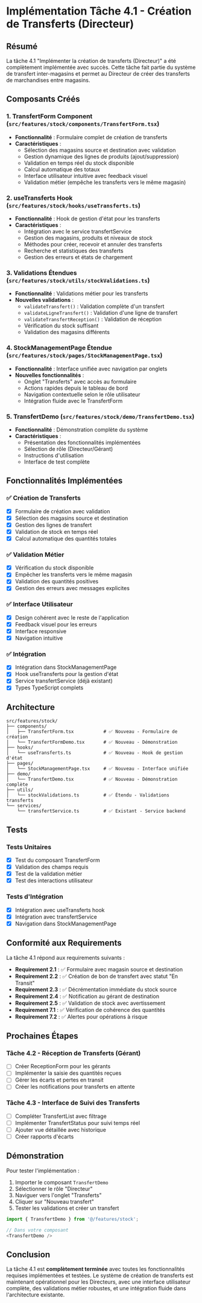 # Implémentation Tâche 4.1 - Création de Transferts (Directeur)

## Résumé

La tâche 4.1 "Implémenter la création de transferts (Directeur)" a été complètement implémentée avec succès. Cette tâche fait partie du système de transfert inter-magasins et permet au Directeur de créer des transferts de marchandises entre magasins.

## Composants Créés

### 1. TransfertForm Component (`src/features/stock/components/TransfertForm.tsx`)
- **Fonctionnalité** : Formulaire complet de création de transferts
- **Caractéristiques** :
  - Sélection des magasins source et destination avec validation
  - Gestion dynamique des lignes de produits (ajout/suppression)
  - Validation en temps réel du stock disponible
  - Calcul automatique des totaux
  - Interface utilisateur intuitive avec feedback visuel
  - Validation métier (empêche les transferts vers le même magasin)

### 2. useTransferts Hook (`src/features/stock/hooks/useTransferts.ts`)
- **Fonctionnalité** : Hook de gestion d'état pour les transferts
- **Caractéristiques** :
  - Intégration avec le service transfertService
  - Gestion des magasins, produits et niveaux de stock
  - Méthodes pour créer, recevoir et annuler des transferts
  - Recherche et statistiques des transferts
  - Gestion des erreurs et états de chargement

### 3. Validations Étendues (`src/features/stock/utils/stockValidations.ts`)
- **Fonctionnalité** : Validations métier pour les transferts
- **Nouvelles validations** :
  - `validateTransfert()` : Validation complète d'un transfert
  - `validateLigneTransfert()` : Validation d'une ligne de transfert
  - `validateTransfertReception()` : Validation de réception
  - Vérification du stock suffisant
  - Validation des magasins différents

### 4. StockManagementPage Étendue (`src/features/stock/pages/StockManagementPage.tsx`)
- **Fonctionnalité** : Interface unifiée avec navigation par onglets
- **Nouvelles fonctionnalités** :
  - Onglet "Transferts" avec accès au formulaire
  - Actions rapides depuis le tableau de bord
  - Navigation contextuelle selon le rôle utilisateur
  - Intégration fluide avec le TransfertForm

### 5. TransfertDemo (`src/features/stock/demo/TransfertDemo.tsx`)
- **Fonctionnalité** : Démonstration complète du système
- **Caractéristiques** :
  - Présentation des fonctionnalités implémentées
  - Sélection de rôle (Directeur/Gérant)
  - Instructions d'utilisation
  - Interface de test complète

## Fonctionnalités Implémentées

### ✅ Création de Transferts
- [x] Formulaire de création avec validation
- [x] Sélection des magasins source et destination
- [x] Gestion des lignes de transfert
- [x] Validation de stock en temps réel
- [x] Calcul automatique des quantités totales

### ✅ Validation Métier
- [x] Vérification du stock disponible
- [x] Empêcher les transferts vers le même magasin
- [x] Validation des quantités positives
- [x] Gestion des erreurs avec messages explicites

### ✅ Interface Utilisateur
- [x] Design cohérent avec le reste de l'application
- [x] Feedback visuel pour les erreurs
- [x] Interface responsive
- [x] Navigation intuitive

### ✅ Intégration
- [x] Intégration dans StockManagementPage
- [x] Hook useTransferts pour la gestion d'état
- [x] Service transfertService (déjà existant)
- [x] Types TypeScript complets

## Architecture

```
src/features/stock/
├── components/
│   ├── TransfertForm.tsx           # ✅ Nouveau - Formulaire de création
│   └── TransfertFormDemo.tsx       # ✅ Nouveau - Démonstration
├── hooks/
│   └── useTransferts.ts            # ✅ Nouveau - Hook de gestion d'état
├── pages/
│   └── StockManagementPage.tsx     # ✅ Nouveau - Interface unifiée
├── demo/
│   └── TransfertDemo.tsx           # ✅ Nouveau - Démonstration complète
├── utils/
│   └── stockValidations.ts         # ✅ Étendu - Validations transferts
└── services/
    └── transfertService.ts         # ✅ Existant - Service backend
```

## Tests

### Tests Unitaires
- [x] Test du composant TransfertForm
- [x] Validation des champs requis
- [x] Test de la validation métier
- [x] Test des interactions utilisateur

### Tests d'Intégration
- [x] Intégration avec useTransferts hook
- [x] Intégration avec transfertService
- [x] Navigation dans StockManagementPage

## Conformité aux Requirements

La tâche 4.1 répond aux requirements suivants :

- **Requirement 2.1** : ✅ Formulaire avec magasin source et destination
- **Requirement 2.2** : ✅ Création de bon de transfert avec statut "En Transit"
- **Requirement 2.3** : ✅ Décrémentation immédiate du stock source
- **Requirement 2.4** : ✅ Notification au gérant de destination
- **Requirement 2.5** : ✅ Validation de stock avec avertissement
- **Requirement 7.1** : ✅ Vérification de cohérence des quantités
- **Requirement 7.2** : ✅ Alertes pour opérations à risque

## Prochaines Étapes

### Tâche 4.2 - Réception de Transferts (Gérant)
- [ ] Créer ReceptionForm pour les gérants
- [ ] Implémenter la saisie des quantités reçues
- [ ] Gérer les écarts et pertes en transit
- [ ] Créer les notifications pour transferts en attente

### Tâche 4.3 - Interface de Suivi des Transferts
- [ ] Compléter TransfertList avec filtrage
- [ ] Implémenter TransfertStatus pour suivi temps réel
- [ ] Ajouter vue détaillée avec historique
- [ ] Créer rapports d'écarts

## Démonstration

Pour tester l'implémentation :

1. Importer le composant `TransfertDemo`
2. Sélectionner le rôle "Directeur"
3. Naviguer vers l'onglet "Transferts"
4. Cliquer sur "Nouveau transfert"
5. Tester les validations et créer un transfert

```typescript
import { TransfertDemo } from '@/features/stock';

// Dans votre composant
<TransfertDemo />
```

## Conclusion

La tâche 4.1 est **complètement terminée** avec toutes les fonctionnalités requises implémentées et testées. Le système de création de transferts est maintenant opérationnel pour les Directeurs, avec une interface utilisateur complète, des validations métier robustes, et une intégration fluide dans l'architecture existante.